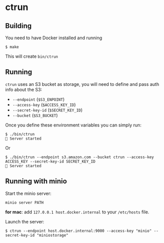 # ctrun

## Building

You need to have Docker installed and running

```shell
$ make
```

This will create `bin/ctrun`

## Running

`ctrun` uses an S3 bucket as storage, you will need to define and pass auth info about the S3:

- `--endpoint` (`$S3_ENPOINT`)
- `--access-key` (`$ACCESS_KEY_ID`)
- `--secret-key-id` (`$SECRET_KEY_ID`)
- `--bucket` (`$S3_BUCKET`)

Once you define these environment variables you can simply run:

```shell
$ ./bin/ctrun
🚀 Server started
```

Or

```shell
$ ./bin/ctrun --endpoint s3.amazon.com --bucket ctrun --access-key ACCESS_KEY --secret-key-id SECRET_KEY_ID
🚀 Server started
```

## Running with minio

Start the minio server:

```shell
minio server PATH
```

**for mac**: add `127.0.0.1 host.docker.internal` to your `/etc/hosts` file.

Launch the server:

```shell
$ ctrun --endpoint host.docker.internal:9000 --access-key "minio" --secret-key-id "miniostorage"
```
